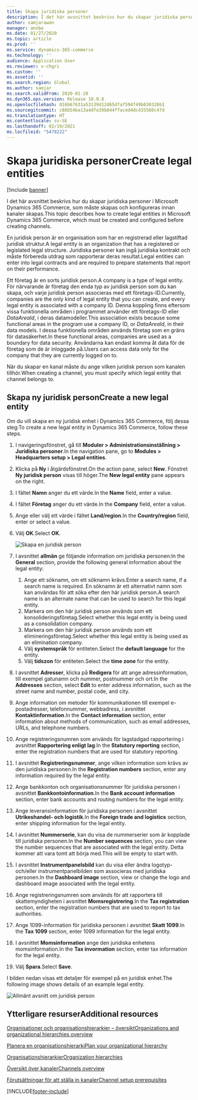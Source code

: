 ```yaml
---
title: Skapa juridiska personer
description: I det här avsnittet beskrivs hur du skapar juridiska personer i Microsoft Dynamics 365 Commerce, som måste skapas och konfigureras innan kanaler skapas.
author: samjarawan
manager: annbe
ms.date: 01/27/2020
ms.topic: article
ms.prod: ''
ms.service: dynamics-365-commerce
ms.technology: ''
audience: Application User
ms.reviewer: v-chgri
ms.custom: ''
ms.assetid: ''
ms.search.region: Global
ms.author: samjar
ms.search.validFrom: 2020-01-20
ms.dyn365.ops.version: Release 10.0.8
ms.openlocfilehash: 016b67631a53139d12d65dfaf594f49b030326b1
ms.sourcegitcommit: c88b54ba13a4dfe39b844ffaced4dc435560c47d
ms.translationtype: HT
ms.contentlocale: sv-SE
ms.lasthandoff: 02/19/2021
ms.locfileid: "5478222"
---
```

# <a name="create-legal-entities"></a><span data-ttu-id="d43ea-103">Skapa juridiska personer</span><span class="sxs-lookup"><span data-stu-id="d43ea-103">Create legal entities</span></span>

[!include [banner](includes/banner.md)]

<span data-ttu-id="d43ea-104">I det här avsnittet beskrivs hur du skapar juridiska personer i Microsoft Dynamics 365 Commerce, som måste skapas och konfigureras innan kanaler skapas.</span><span class="sxs-lookup"><span data-stu-id="d43ea-104">This topic describes how to create legal entities in Microsoft Dynamics 365 Commerce, which must be created and configured before creating channels.</span></span>

<span data-ttu-id="d43ea-105">En juridisk person är en organisation som har en registrerad eller lagstiftad juridisk struktur.</span><span class="sxs-lookup"><span data-stu-id="d43ea-105">A legal entity is an organization that has a registered or legislated legal structure.</span></span> <span data-ttu-id="d43ea-106">Juridiska personer kan ingå juridiska kontrakt och måste förbereda utdrag som rapporterar deras resultat.</span><span class="sxs-lookup"><span data-stu-id="d43ea-106">Legal entities can enter into legal contracts and are required to prepare statements that report on their performance.</span></span>

<span data-ttu-id="d43ea-107">Ett företag är en sorts juridisk person.</span><span class="sxs-lookup"><span data-stu-id="d43ea-107">A company is a type of legal entity.</span></span> <span data-ttu-id="d43ea-108">För närvarande är företag den enda typ av juridisk person som du kan skapa, och varje juridisk person associeras med ett företags-ID.</span><span class="sxs-lookup"><span data-stu-id="d43ea-108">Currently, companies are the only kind of legal entity that you can create, and every legal entity is associated with a company ID.</span></span> <span data-ttu-id="d43ea-109">Denna koppling finns eftersom vissa funktionella områden i programmet använder ett företags-ID eller *DataAreaId*, i deras datamodeller.</span><span class="sxs-lookup"><span data-stu-id="d43ea-109">This association exists because some functional areas in the program use a company ID, or *DataAreaId*, in their data models.</span></span> <span data-ttu-id="d43ea-110">I dessa funktionella områden används företag som en gräns för datasäkerhet.</span><span class="sxs-lookup"><span data-stu-id="d43ea-110">In these functional areas, companies are used as a boundary for data security.</span></span> <span data-ttu-id="d43ea-111">Användarna kan endast komma åt data för de företag som de är inloggade på.</span><span class="sxs-lookup"><span data-stu-id="d43ea-111">Users can access data only for the company that they are currently logged on to.</span></span> 

<span data-ttu-id="d43ea-112">När du skapar en kanal måste du ange vilken juridisk person som kanalen tillhör.</span><span class="sxs-lookup"><span data-stu-id="d43ea-112">When creating a channel, you must specify which legal entity that channel belongs to.</span></span>

## <a name="create-a-new-legal-entity"></a><span data-ttu-id="d43ea-113">Skapa ny juridisk person</span><span class="sxs-lookup"><span data-stu-id="d43ea-113">Create a new legal entity</span></span>

<span data-ttu-id="d43ea-114">Om du vill skapa en ny juridisk enhet i Dynamics 365 Commerce, följ dessa steg:</span><span class="sxs-lookup"><span data-stu-id="d43ea-114">To create a new legal entity in Dynamics 365 Commerce, follow these steps.</span></span>

1. <span data-ttu-id="d43ea-115">I navigeringsfönstret, gå till **Moduler \> Administrationsinställning \> Juridiska personer**.</span><span class="sxs-lookup"><span data-stu-id="d43ea-115">In the navigation pane, go to  **Modules \> Headquarters setup \> Legal entities**.</span></span>
1. <span data-ttu-id="d43ea-116">Klicka på **Ny** i åtgärdsfönstret.</span><span class="sxs-lookup"><span data-stu-id="d43ea-116">On the action pane, select **New**.</span></span> <span data-ttu-id="d43ea-117">Fönstret **Ny juridisk person** visas till höger.</span><span class="sxs-lookup"><span data-stu-id="d43ea-117">The **New legal entity** pane appears on the right.</span></span>
1. <span data-ttu-id="d43ea-118">I fältet **Namn** anger du ett värde.</span><span class="sxs-lookup"><span data-stu-id="d43ea-118">In the **Name** field, enter a value.</span></span>
1. <span data-ttu-id="d43ea-119">I fältet **Företag** anger du ett värde.</span><span class="sxs-lookup"><span data-stu-id="d43ea-119">In the **Company** field, enter a value.</span></span>
1. <span data-ttu-id="d43ea-120">Ange eller välj ett värde i fältet **Land/region**.</span><span class="sxs-lookup"><span data-stu-id="d43ea-120">In the **Country/region** field, enter or select a value.</span></span>
1. <span data-ttu-id="d43ea-121">Välj **OK**.</span><span class="sxs-lookup"><span data-stu-id="d43ea-121">Select **OK**.</span></span> 

   ![Skapa en juridisk person](media/legal-entities.png)

1. <span data-ttu-id="d43ea-123">I avsnittet **allmän** ge följande information om juridiska personen:</span><span class="sxs-lookup"><span data-stu-id="d43ea-123">In the **General** section, provide the following general information about the legal entity:</span></span> 
   1. <span data-ttu-id="d43ea-124">Ange ett söknamn, om ett söknamn krävs.</span><span class="sxs-lookup"><span data-stu-id="d43ea-124">Enter a search name, if a search name is required.</span></span> <span data-ttu-id="d43ea-125">En söknamn är ett alternativt namn som kan användas för att söka efter den här juridisk person.</span><span class="sxs-lookup"><span data-stu-id="d43ea-125">A search name is an alternate name that can be used to search for this legal entity.</span></span> 
   1. <span data-ttu-id="d43ea-126">Markera om den här juridisk person används som ett konsolideringsföretag.</span><span class="sxs-lookup"><span data-stu-id="d43ea-126">Select whether this legal entity is being used as a consolidation company.</span></span>
   1. <span data-ttu-id="d43ea-127">Markera om den här juridisk person används som ett elimineringsföretag.</span><span class="sxs-lookup"><span data-stu-id="d43ea-127">Select whether this legal entity is being used as an elimination company.</span></span> 
   1. <span data-ttu-id="d43ea-128">Välj **systemspråk** för entiteten.</span><span class="sxs-lookup"><span data-stu-id="d43ea-128">Select the **default language** for the entity.</span></span> 
   1. <span data-ttu-id="d43ea-129">Välj **tidszon** för entiteten.</span><span class="sxs-lookup"><span data-stu-id="d43ea-129">Select the **time zone** for the entity.</span></span>
1. <span data-ttu-id="d43ea-130">I avsnittet **Adresser**, klicka på **Redigera** för att ange adressinformation, till exempel gatunamn och nummer, postnummer och ort.</span><span class="sxs-lookup"><span data-stu-id="d43ea-130">In the **Addresses** section, select **Edit** to enter address information, such as the street name and number, postal code, and city.</span></span>
1. <span data-ttu-id="d43ea-131">Ange information om metoder för kommunikationen till exempel e-postadresser, telefonnummer, webbadress, i avsnittet **Kontaktinformation**.</span><span class="sxs-lookup"><span data-stu-id="d43ea-131">In the **Contact information** section, enter information about methods of communication, such as email addresses, URLs, and telephone numbers.</span></span>
1. <span data-ttu-id="d43ea-132">Ange registreringsnumren som används för lagstadgad rapportering i avsnittet **Rapportering enligt lag**.</span><span class="sxs-lookup"><span data-stu-id="d43ea-132">In the **Statutory reporting** section, enter the registration numbers that are used for statutory reporting.</span></span>
1. <span data-ttu-id="d43ea-133">I avsnittet **Registreringsnummer**, ange vilken information som krävs av den juridiska personen.</span><span class="sxs-lookup"><span data-stu-id="d43ea-133">In the **Registration numbers** section, enter any information required by the legal entity.</span></span>
1. <span data-ttu-id="d43ea-134">Ange bankkonton och organisationsnummer för juridiska personen i avsnittet **Bankkontoinformation**.</span><span class="sxs-lookup"><span data-stu-id="d43ea-134">In the **Bank account information** section, enter bank accounts and routing numbers for the legal entity.</span></span>
1. <span data-ttu-id="d43ea-135">Ange leveransinformation för juridiska personen i avsnittet **Utrikeshandel- och logistik**.</span><span class="sxs-lookup"><span data-stu-id="d43ea-135">In the **Foreign trade and logistics** section, enter shipping information for the legal entity.</span></span>
1. <span data-ttu-id="d43ea-136">I avsnittet **Nummerserie**, kan du visa de nummerserier som är kopplade till juridiska personen.</span><span class="sxs-lookup"><span data-stu-id="d43ea-136">In the **Number sequences** section, you can view the number sequences that are associated with the legal entity.</span></span> <span data-ttu-id="d43ea-137">Detta kommer att vara tomt att börja med.</span><span class="sxs-lookup"><span data-stu-id="d43ea-137">This will be empty to start with.</span></span>
1. <span data-ttu-id="d43ea-138">I avsnittet **Instrumentpanelsbild** kan du visa eller ändra logotyp- och/eller instrumentpanelbilden som associeras med juridiska personen.</span><span class="sxs-lookup"><span data-stu-id="d43ea-138">In the **Dashboard image** section, view or change the logo and dashboard image associated with the legal entity.</span></span>
1. <span data-ttu-id="d43ea-139">Ange registreringsnumren som används för att rapportera till skattemyndigheten i avsnittet **Momsregistrering**.</span><span class="sxs-lookup"><span data-stu-id="d43ea-139">In the **Tax registration** section, enter the registration numbers that are used to report to tax authorities.</span></span>
1. <span data-ttu-id="d43ea-140">Ange 1099-information för juridiska personen i avsnittet **Skatt 1099**.</span><span class="sxs-lookup"><span data-stu-id="d43ea-140">In the **Tax 1099** section, enter 1099 information for the legal entity.</span></span>
1. <span data-ttu-id="d43ea-141">I avsnittet **Momsinformation** ange den juridiska enhetens momsinformation.</span><span class="sxs-lookup"><span data-stu-id="d43ea-141">In the **Tax invormation** section, enter tax information for the legal entity.</span></span>
1. <span data-ttu-id="d43ea-142">Välj **Spara**.</span><span class="sxs-lookup"><span data-stu-id="d43ea-142">Select **Save**.</span></span>

<span data-ttu-id="d43ea-143">I bilden nedan visas ett detaljer för exempel på en juridisk enhet.</span><span class="sxs-lookup"><span data-stu-id="d43ea-143">The following image shows details of an example legal entity.</span></span>

![Allmänt avsnitt om juridisk person](media/legal-entities-general.png)
   
## <a name="additional-resources"></a><span data-ttu-id="d43ea-145">Ytterligare resurser</span><span class="sxs-lookup"><span data-stu-id="d43ea-145">Additional resources</span></span>

[<span data-ttu-id="d43ea-146">Organisationer och organisationshierarkier – översikt</span><span class="sxs-lookup"><span data-stu-id="d43ea-146">Organizations and organizational hierarchies overview</span></span>](../fin-ops-core/fin-ops/organization-administration/organizations-organizational-hierarchies.md?toc=/dynamics365/commerce/toc.json)

[<span data-ttu-id="d43ea-147">Planera en organisationshierarki</span><span class="sxs-lookup"><span data-stu-id="d43ea-147">Plan your organizational hierarchy</span></span>](../fin-ops-core/fin-ops/organization-administration/plan-organizational-hierarchy.md?toc=/dynamics365/commerce/toc.json)

[<span data-ttu-id="d43ea-148">Organisationshierarkier</span><span class="sxs-lookup"><span data-stu-id="d43ea-148">Organization hierarchies</span></span>](channels-org-hierarchies.md)

[<span data-ttu-id="d43ea-149">Översikt över kanaler</span><span class="sxs-lookup"><span data-stu-id="d43ea-149">Channels overview</span></span>](channels-overview.md)

[<span data-ttu-id="d43ea-150">Förutsättningar för att ställa in kanaler</span><span class="sxs-lookup"><span data-stu-id="d43ea-150">Channel setup prerequisites</span></span>](channels-prerequisites.md)


[!INCLUDE[footer-include](../includes/footer-banner.md)]
